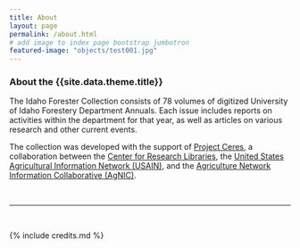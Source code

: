 ```yaml
---
title: About
layout: page
permalink: /about.html
# add image to index page bootstrap jumbotron
featured-image: "objects/test001.jpg"
---
```

<h3>About the {{site.data.theme.title}}</h3>
<p>The Idaho Forester Collection consists of 78 volumes of digitized University of Idaho Forestery Department Annuals. Each issue includes reports on activities within the department for that year, as well as articles on various research and other current events.</p>

<p>The collection was developed with the support of	<a href="http://www.crl.edu/collections/global-resources-partnership/global-resources-agriculture-partnership">Project Ceres</a>, a collaboration between the <a href="http://www.crl.edu/">Center for Research Libraries</a>, the <a href="http://usain.org/">United States Agricultural Information Network (USAIN)</a>, and the <a href="http://agnic.org/">Agriculture Network Information Collaborative (AgNIC)</a>.</p>
<br>
<hr>
<br>

{% include credits.md %}
